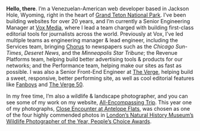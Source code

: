 **Hello, there**. I’m a Venezuelan-American web developer based in Jackson Hole, Wyoming, right in the heart of [Grand Teton National Park](https://www.allencompassingtrip.com/tagged/grand-teton-national-park). I’ve been building websites for over 20 years, and I’m currently a Senior Engineering Manager at [Vox Media](https://www.voxmedia.com), where I lead a team charged with building first-class editorial tools for journalists across the world. Previously at Vox, I’ve led multiple teams as engineering manager & lead engineer, including the Services team, bringing [Chorus](https://getchorus.voxmedia.com/) to newspapers such as the _Chicago Sun-Times_, _Deseret News_, and the _Minneapolis Star Tribune_; the Revenue Platforms team, helping build better advertising tools & products for our networks; and the Performance team, helping make our sites as fast as possible. I was also a Senior Front-End Engineer at [The Verge](https://www.theverge.com), helping build a sweet, responsive, better performing site, as well as cool editorial features like [Fanboys](https://www.theverge.com/2014/1/21/5307992/inside-the-mind-of-a-fanboy) and [The&nbsp;Verge&nbsp;50](https://www.theverge.com/a/the-verge-50).

In my free time, I’m also a wildlife & landscape photographer, and you can see some of my work on my website, [All-Encompassing Trip](https://www.allencompassingtrip.com). This year one of my photographs, [Close Encounter at Antelope Flats](https://www.allencompassingtrip.com/2019/4/16/2619/close-encounter), was chosen as one of the four highly commended photos in [London’s Natural History Museum’s Wildlife Photographer of the Year, People’s Choice Awards](https://www.nhm.ac.uk/wpy/gallery/2020-close-encounter).
